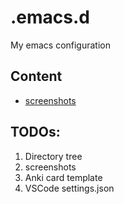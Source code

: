 # .emacs.d
My emacs configuration

## Content
- [screenshots](/screenshots)

## TODOs:
 1. Directory tree
 2. screenshots
 3. Anki card template
 4. VSCode settings.json

